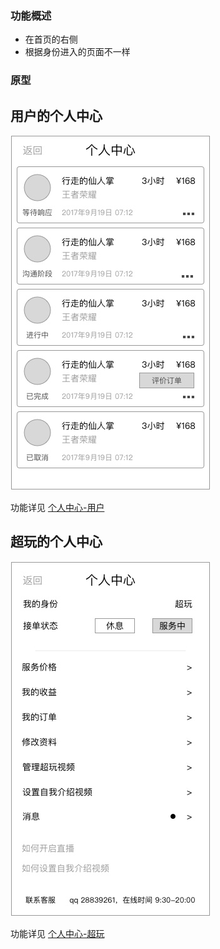 ### 功能概述
* 在首页的右侧
* 根据身份进入的页面不一样

### 原型


用户的个人中心
---
![](img/个人中心-用户.jpg)

功能详见 [个人中心-用户](index-my-user.md)


超玩的个人中心
---
![](img/个人中心-超玩.jpg)

功能详见 [个人中心-超玩](index-my-xplayer.md)


